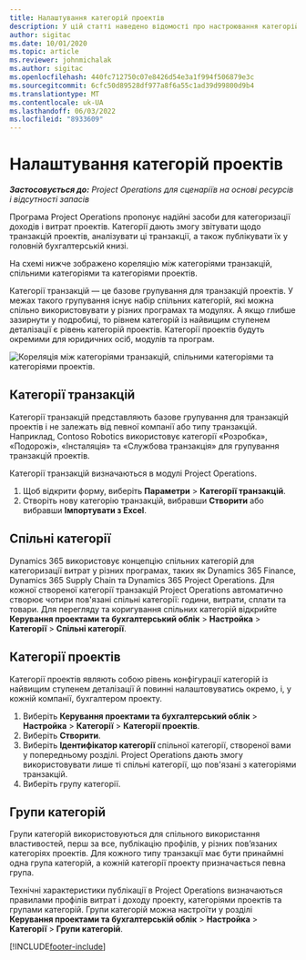```yaml
---
title: Налаштування категорій проектів
description: У цій статті наведено відомості про настроювання категорій проектів.
author: sigitac
ms.date: 10/01/2020
ms.topic: article
ms.reviewer: johnmichalak
ms.author: sigitac
ms.openlocfilehash: 440fc712750c07e8426d54e3a1f994f506879e3c
ms.sourcegitcommit: 6cfc50d89528df977a8f6a55c1ad39d99800d9b4
ms.translationtype: MT
ms.contentlocale: uk-UA
ms.lasthandoff: 06/03/2022
ms.locfileid: "8933609"
---
```

# <a name="configure-project-categories"></a>Налаштування категорій проектів

_**Застосовується до:** Project Operations для сценаріїв на основі ресурсів і відсутності запасів_

Програма Project Operations пропонує надійні засоби для категоризації доходів і витрат проектів. Категорії дають змогу звітувати щодо транзакцій проектів, аналізувати ці транзакції, а також публікувати їх у головній бухгалтерській книзі.

На схемі нижче зображено кореляцію між категоріями транзакцій, спільними категоріями та категоріями проектів. 

Категорії транзакцій — це базове групування для транзакцій проектів. У межах такого групування існує набір спільних категорій, які можна спільно використовувати у різних програмах та модулях. А якщо глибше зазирнути у подробиці, то рівнем категорій із найвищим ступенем деталізації є рівень категорій проектів. Категорії проектів будуть окремими для юридичних осіб, модулів та програм.

![Кореляція між категоріями транзакцій, спільними категоріями та категоріями проектів.](media/project-categories.png)

## <a name="transaction-categories"></a>Категорії транзакцій

Категорії транзакцій представляють базове групування для транзакцій проектів і не залежать від певної компанії або типу транзакцій. Наприклад, Contoso Robotics використовує категорії «Розробка», «Подорожі», «Інсталяція» та «Службова транзакція» для групування транзакцій проектів.

Категорії транзакцій визначаються в модулі Project Operations. 
1. Щоб відкрити форму, виберіть **Параметри** \> **Категорії транзакцій**. 
2. Створіть нову категорію транзакцій, вибравши **Створити** або вибравши **Імпортувати з Excel**.

## <a name="shared-categories"></a>Спільні категорії

Dynamics 365 використовує концепцію спільних категорій для категоризації витрат у різних програмах, таких як Dynamics 365 Finance, Dynamics 365 Supply Chain та Dynamics 365 Project Operations. Для кожної створеної категорії транзакцій Project Operations автоматично створює чотири пов'язані спільні категорії: години, витрати, сплати та товари. Для перегляду та коригування спільних категорій відкрийте **Керування проектами та бухгалтерський облік** \> **Настройка** \> **Категорії** \> **Спільні категорії**.

## <a name="project-categories"></a>Категорії проектів

Категорії проектів являють собою рівень конфігурації категорій із найвищим ступенем деталізації й повинні налаштовуватись окремо, і, у кожній компанії, бухгалтером проекту.

1. Виберіть **Керування проектами та бухгалтерський облік** \> **Настройка** \> **Категорії** \> **Категорії проектів**.
2. Виберіть **Створити**.
3. Виберіть **Ідентифікатор категорії** спільної категорії, створеної вами у попередньому розділі. Project Operations дають змогу використовувати лише ті спільні категорії, що пов'язані з категоріями транзакцій.
4. Виберіть групу категорії.

## <a name="category-groups"></a>Групи категорій

Групи категорій використовуються для спільного використання властивостей, перш за все, публікацію профілів, у різних пов’язаних категоріях проектів. Для кожного типу транзакції має бути принаймні одна група категорій, а кожній категорії проекту призначається певна група.

Технічні характеристики публікації в Project Operations визначаються правилами профілів витрат і доходу проекту, категоріями проектів та групами категорій. Групи категорій можна настроїти у розділі **Керування проектами та бухгалтерській облік** \> **Настройка** \> **Категорії** \> **Групи категорій**.


[!INCLUDE[footer-include](../includes/footer-banner.md)]